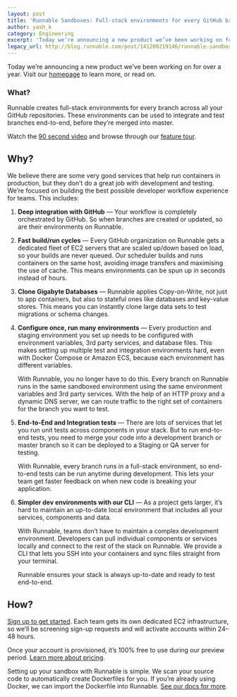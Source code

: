```yaml
---
layout: post
title: 'Runnable Sandboxes: Full-stack environments for every GitHub branch'
author: yash_k
category: Engineering
excerpt: 'Today we’re announcing a new product we’ve been working on for over a year. Visit our <a class="link" href="/">homepage</a> to learn more, or read on.'
legacy_url: http://blog.runnable.com/post/141200219146/runnable-sandboxes-full-stack-environments-for
---
```


<p class="p intro">Today we’re announcing a new product we’ve been working on for over a year. Visit our <a class="link" href="/">homepage</a> to learn more, or read on.</p>

<h3 class="h3">What?</h3>

<p class="p">Runnable creates full-stack environments for every branch across all your GitHub repositories. These environments can be used to integrate and test branches end-to-end, before they’re merged into master.</p>

<p class="p">Watch the <a class="link" href="https://youtu.be/mBR-_5dXH4w">90 second video</a> and browse through our <a class="link" href="https://runnable.com/product.html">feature tour</a>.</p>

<h2>Why?</h2>

<p class="p">We believe there are some very good services that help run containers in production, but they don’t do a great job with development and testing. We’re focused on building the best possible developer workflow experience for teams. This includes:</p>

<ol class="ol"><li class="li"><p class="p"><strong class="strong">Deep integration with GitHub</strong> — Your workflow is completely orchestrated by GitHub. So when branches are created or updated, so are their environments on Runnable.</p></li>

<li class="li"><p class="p"><strong class="strong">Fast build/run cycles</strong> — Every GitHub organization on Runnable gets a dedicated fleet of EC2 servers that are scaled up/down based on load, so your builds are never queued. Our scheduler builds and runs containers on the same host, avoiding image transfers and maximising the use of cache. This means environments can be spun up in seconds instead of hours.</p></li>

<li class="li"><p class="p"><strong class="strong">Clone Gigabyte Databases</strong> — Runnable applies Copy-on-Write, not just to app containers, but also to stateful ones like databases and key-value stores. This means you can instantly clone large data sets to test migrations or schema changes.</p></li>

<li class="li"><p class="p"><strong class="strong">Configure once, run many environments</strong> — Every production and staging environment you set up needs to be configured with environment variables, 3rd party services, and database files. This makes setting up multiple test and integration environments hard, even with Docker Compose or Amazon ECS, because each environment has different variables.</p><p class="p">With Runnable, you no longer have to do this. Every branch on Runnable runs in the same sandboxed environment using the same environment variables and 3rd party services. With the help of an HTTP proxy and a dynamic DNS server, we can route traffic to the right set of containers for the branch you want to test.</p></li>

<li class="li"><p class="p"><strong class="strong">End-to-End and Integration tests</strong> — There are lots of services that let you run unit tests across components in your stack. But to run end-to-end tests, you need to merge your code into a development branch or master branch so it can be deployed to a Staging or QA server for testing.</p><p class="p">With Runnable, every branch runs in a full-stack environment, so end-to-end tests can be run anytime during development. This lets your team get faster feedback on when new code is breaking your application.</p></li>

<li class="li"><p class="p"><strong class="strong">Simpler dev environments with our CLI</strong> — As a project gets larger, it’s hard to maintain an up-to-date local environment that includes all your services, components and data.</p><p class="p">With Runnable, teams don’t have to maintain a complex development environment. Developers can pull individual components or services locally and connect to the rest of the stack on Runnable. We provide a CLI that lets you SSH into your containers and sync files straight from your terminal.</p><p class="p">Runnable ensures your stack is always up-to-date and ready to test end-to-end.</p></li>
</ol><h2 class="h2">How?</h2>

<p class="p"><a class="link" href="/">Sign up to get started</a>. Each team gets its own dedicated EC2 infrastructure, so we’ll be screening sign-up requests and will activate accounts within 24–48 hours.</p>

<p class="p">Once your account is provisioned, it’s 100% free to use during our preview period. <a class="link" href="/pricing/">Learn more about pricing</a>.</p>

<p class="p">Setting up your sandbox with Runnable is simple. We scan your source code to automatically create Dockerfiles for you. If you’re already using Docker, we can import the Dockerfile into Runnable. <a class="link" href="http://support.runnable.io/">See our docs for more</a>.</p>
